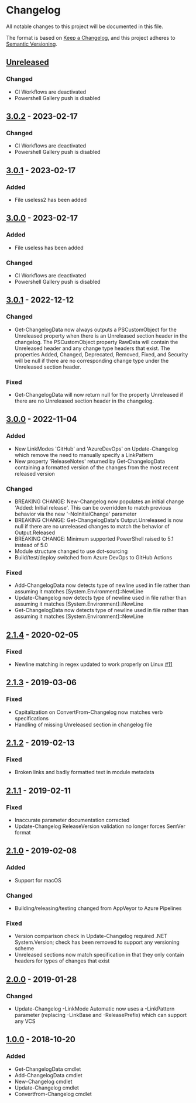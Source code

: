 # Changelog
All notable changes to this project will be documented in this file.

The format is based on [Keep a Changelog](https://keepachangelog.com/en/1.0.0/),
and this project adheres to [Semantic Versioning](https://semver.org/spec/v2.0.0.html).

## [Unreleased]
### Changed
- CI Workflows are deactivated
- Powershell Gallery push is disabled

## [3.0.2] - 2023-02-17
### Changed
- CI Workflows are deactivated
- Powershell Gallery push is disabled

## [3.0.1] - 2023-02-17
### Added
- File useless2 has been added

## [3.0.0] - 2023-02-17
### Added
- File useless has been added
### Changed
- CI Workflows are deactivated
- Powershell Gallery push is disabled

## [3.0.1] - 2022-12-12

### Changed

- Get-ChangelogData now always outputs a PSCustomObject for the Unreleased property when there is an Unreleased section header in the changelog. The PSCustomObject property RawData will contain the Unreleased header and any change type headers that exist. The properties Added, Changed, Deprecated, Removed, Fixed, and Security will be null if there are no corresponding change type under the Unreleased section header.

### Fixed

- Get-ChangelogData will now return null for the property Unreleased if there are no Unreleased section header in the changelog.

## [3.0.0] - 2022-11-04
### Added
- New LinkModes 'GitHub' and 'AzureDevOps' on Update-Changelog which remove the need to manually specify a LinkPattern
- New property 'ReleaseNotes' returned by Get-ChangelogData containing a formatted version of the changes from the most recent released version

### Changed
- BREAKING CHANGE: New-Changelog now populates an initial change 'Added: Initial release'. This can be overridden to match previous behavior via the new '-NoInitialChange' parameter
- BREAKING CHANGE: Get-ChangelogData's Output.Unreleased is now null if there are no unreleased changes to match the behavior of Output.Released
- BREAKING CHANGE: Minimum supported PowerShell raised to 5.1 instead of 5.0
- Module structure changed to use dot-sourcing
- Build/test/deploy switched from Azure DevOps to GitHub Actions

### Fixed
- Add-ChangelogData now detects type of newline used in file rather than assuming it matches [System.Environment]::NewLine
- Update-Changelog now detects type of newline used in file rather than assuming it matches [System.Environment]::NewLine
- Get-ChangelogData now detects type of newline used in file rather than assuming it matches [System.Environment]::NewLine

## [2.1.4] - 2020-02-05
### Fixed
- Newline matching in regex updated to work properly on Linux [#11](https://github.com/natescherer/ChangelogManagement/issues/11)

## [2.1.3] - 2019-03-06
### Fixed
- Capitalization on ConvertFrom-Changelog now matches verb specifications
- Handling of missing Unreleased section in changelog file

## [2.1.2] - 2019-02-13
### Fixed
- Broken links and badly formatted text in module metadata

## [2.1.1] - 2019-02-11
### Fixed
- Inaccurate parameter documentation corrected
- Update-Changelog ReleaseVersion validation no longer forces SemVer format

## [2.1.0] - 2019-02-08
### Added
- Support for macOS

### Changed
- Building/releasing/testing changed from AppVeyor to Azure Pipelines

### Fixed
- Version comparison check in Update-Changelog required .NET System.Version; check has been removed to support any versioning scheme
- Unreleased sections now match specification in that they only contain headers for types of changes that exist

## [2.0.0] - 2019-01-28
### Changed
- Update-Changelog -LinkMode Automatic now uses a -LinkPattern parameter (replacing -LinkBase and -ReleasePrefix) which can support any VCS

## [1.0.0] - 2018-10-20
### Added
- Get-ChangelogData cmdlet
- Add-ChangelogData cmdlet
- New-Changelog cmdlet
- Update-Changelog cmdlet
- Convertfrom-Changelog cmdlet

[Unreleased]: https://github.com/Callidus2000/ChangelogManagement/compare/v3.0.2..HEAD
[3.0.2]: https://github.com/Callidus2000/ChangelogManagement/compare/v3.0.1..v3.0.2
[3.0.1]: https://github.com/Callidus2000/ChangelogManagement/compare/v3.0.0..v3.0.1
[3.0.0]: https://github.com/Callidus2000/ChangelogManagement/compare/v3.0.1..v3.0.0
[3.0.1]: https://github.com/natescherer/ChangelogManagement/compare/v3.0.0..v3.0.1
[3.0.0]: https://github.com/natescherer/ChangelogManagement/compare/v2.1.4..v3.0.0
[2.1.4]: /compare/v2.1.3..v2.1.4
[2.1.3]: https://github.com/natescherer/ChangelogManagement/compare/v2.1.2..v2.1.3
[2.1.2]: https://github.com/natescherer/ChangelogManagement/compare/v2.1.1..v2.1.2
[2.1.1]: https://github.com/natescherer/ChangelogManagement/compare/v2.1.0..v2.1.1
[2.1.0]: https://github.com/natescherer/ChangelogManagement/compare/v2.0.0..v2.1.0
[2.0.0]: https://github.com/natescherer/ChangelogManagement/compare/v1.0.0..v2.0.0
[1.0.0]: https://github.com/natescherer/ChangelogManagement/tree/v1.0.0